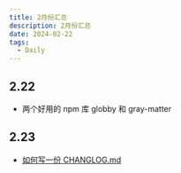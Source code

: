 ```yaml
---
title: 2月份汇总
description: 2月份汇总
date: 2024-02-22
tags:
  - Daily
---
```


## 2.22

- 两个好用的 npm 库 globby 和 gray-matter

## 2.23

- [如何写一份 CHANGLOG.md](https://www.bestyii.com/topic/75#:~:text=1%20%E4%BD%BF%E7%94%A8%E5%AE%8C%E6%95%B4%E7%9A%84%E5%8F%A5%E5%AD%90%E3%80%82%20%E5%8D%B3%E5%9C%A8%E6%A0%87%E7%82%B9%E6%96%B9%E9%9D%A2%E9%81%B5%E5%BE%AA%E4%B8%80%E8%88%AC%E7%9A%84%E6%96%87%E6%A1%A3%E6%A0%BC%E5%BC%8F%E8%A7%84%E8%8C%83%EF%BC%9B%E5%A6%82%E6%9E%9C%E4%BD%BF%E7%94%A8%E8%8B%B1%E8%AF%AD%EF%BC%8C%E5%88%99%E5%8F%A5%E9%A6%96%E5%A4%A7%E5%86%99%E3%80%82%202%20%E6%97%B6%E6%80%81%E6%96%B9%E9%9D%A2%E4%BD%BF%E7%94%A8%E4%B8%80%E8%88%AC%E7%8E%B0%E5%9C%A8%E6%97%B6%EF%BC%8C%E4%B8%8D%E8%A6%81%E7%94%A8%E8%BF%87%E5%8E%BB%E6%97%B6%E6%80%81%E3%80%82%20%E8%99%BD%E7%84%B6%E6%9F%A5%E7%9C%8B%20changelog%20%E6%97%B6%EF%BC%8Cchangelog,4%20%E6%B3%A8%E6%98%8E%E4%BF%AE%E5%A4%8D%E7%9A%84%E9%97%AE%E9%A2%98%E3%80%82%20%E5%A6%82%E6%9C%89%E6%8F%90%E8%BF%87%20issue%EF%BC%8C%E5%88%99%E5%9C%A8%E5%8F%A5%E5%B0%BE%E5%A2%9E%E5%8A%A0%20issue%20%E7%9A%84%20ID%20%E5%92%8C%E9%93%BE%E6%8E%A5%E3%80%82)
